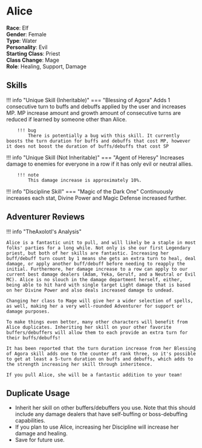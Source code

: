 # Alice

**Race**: Elf  
**Gender**: Female  
**Type**: Water  
**Personality**: Evil  
**Starting Class**: Priest  
**Class Change**: Mage  
**Role**: Healing, Support, Damage

## Skills

!!! info "Unique Skill (Inheritable)"
    === "Blessing of Agora"
        Adds 1 consecutive turn to buffs and debuffs applied by the user and increases MP. MP increase amount and growth amount of consecutive turns are reduced if learned by someone other than Alice.
        
        !!! bug
            There is potentially a bug with this skill. It currently boosts the turn duration for buffs and debuffs that cost MP, however it does not boost the duration of buffs/debuffs that cost SP

!!! info "Unique Skill (Not Inheritable)"
    === "Agent of Heresy"
        Increases damage to enemies for everyone in a row if it has only evil or neutral allies.

        !!! note
            This damage increase is approximately 10%.

!!! info "Discipline Skill"
    === "Magic of the Dark One"
        Continuously increases each stat, Divine Power and Magic Defense increased further.

## Adventurer Reviews

!!! info "TheAxolotl's Analysis"
    
    Alice is a fantastic unit to pull, and will likely be a staple in most folks' parties for a long while. Not only is she our first Legendary priest, but both of her skills are fantastic. Increasing her buff/debuff turn count by 1 means she gets an extra turn to heal, deal damage, or apply another buff/debuff before needing to reapply the initial. Furthermore, her damage increase to a row can apply to our current best damage dealers (Adam, Yeka, Gerulf, and a Neutral or Evil MC). Alice is no slouch in the damage department herself, either, being able to hit hard with single target Light damage that is based on her Divine Power and also deals increased damage to undead.

    Changing her class to Mage will give her a wider selection of spells, as well, making her a very well-rounded Adventurer for support or damage purposes.

    To make things even better, many other characters will benefit from Alice duplicates. Inheriting her skill on your other favorite buffers/debuffers will allow them to each provide an extra turn for their buffs/debuffs!

    It has been reported that the turn duration increase from her Blessing of Agora skill adds one to the counter at rank three, so it's possible to get at least a 5-turn duration on buffs and debuffs, which adds to the strength increasing her skill through inheritence.

    If you pull Alice, she will be a fantastic addition to your team!

## Duplicate Usage

* Inherit her skill on other buffers/debuffers you use. Note that this should include any damage dealers that have self-buffing or boss-debuffing capabilities.
* If you plan to use Alice, increasing her Discipline will increase her damage and healing.
* Save for future use.